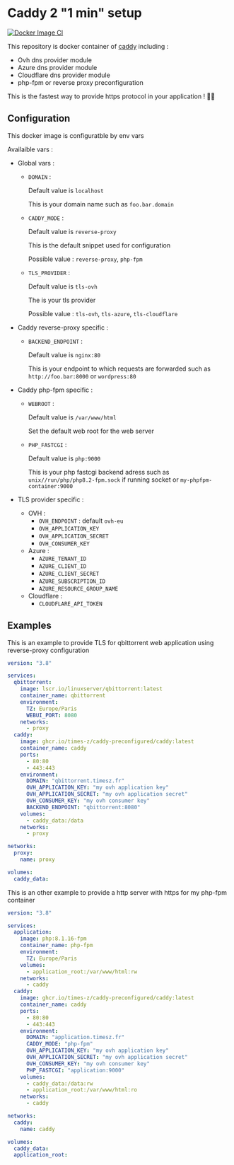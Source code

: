 # Caddy 2 "1 min" setup

[![Docker Image CI](https://github.com/Times-Z/caddy-preconfigured/actions/workflows/docker-image.yml/badge.svg)](https://github.com/Times-Z/caddy-preconfigured/actions/workflows/docker-image.yml)

This repository is docker container of [caddy](https://caddyserver.com/) including :
- Ovh dns provider module
- Azure dns provider module
- Cloudflare dns provider module
- php-fpm or reverse proxy preconfiguration

This is the fastest way to provide https protocol in your application ! 🚀✨

## Configuration
This docker image is configuratble by env vars

Availaible vars :

- Global vars :

    - `DOMAIN` :

        Default value is `localhost`

        This is your domain name such as `foo.bar.domain`

    - `CADDY_MODE` : 

        Default value is `reverse-proxy`

        This is the default snippet used for configuration

        Possible value : `reverse-proxy`, `php-fpm`

    - `TLS_PROVIDER` :

        Default value is `tls-ovh`

        The is your tls provider

        Possible value : `tls-ovh`, `tls-azure`, `tls-cloudflare`

- Caddy reverse-proxy specific :
    - `BACKEND_ENDPOINT` :

        Default value is `nginx:80`

        This is your endpoint to which requests are forwarded such as `http://foo.bar:8000` or `wordpress:80`

- Caddy php-fpm specific :
    - `WEBROOT` :

        Default value is `/var/www/html`

        Set the default web root for the web server

    - `PHP_FASTCGI` : 

        Default value is `php:9000`

        This is your php fastcgi backend adress such as `unix//run/php/php8.2-fpm.sock` if running socket or `my-phpfpm-container:9000`

- TLS provider specific :
    - OVH :
        - `OVH_ENDPOINT` : default `ovh-eu`
        - `OVH_APPLICATION_KEY`
        - `OVH_APPLICATION_SECRET`
        - `OVH_CONSUMER_KEY`
    - Azure :
        - `AZURE_TENANT_ID`
        - `AZURE_CLIENT_ID`
        - `AZURE_CLIENT_SECRET`
        - `AZURE_SUBSCRIPTION_ID`
        - `AZURE_RESOURCE_GROUP_NAME`
    - Cloudflare :
        - `CLOUDFLARE_API_TOKEN`


## Examples

This is an example to provide TLS for qbittorrent web application using reverse-proxy configuration

```yml
version: "3.8"

services:
  qbittorrent:
    image: lscr.io/linuxserver/qbittorrent:latest
    container_name: qbittorrent
    environment:
      TZ: Europe/Paris
      WEBUI_PORT: 8080
    networks:
      - proxy
  caddy:
    image: ghcr.io/times-z/caddy-preconfigured/caddy:latest
    container_name: caddy
    ports:
      - 80:80
      - 443:443
    environment:
      DOMAIN: "qbittorrent.timesz.fr"
      OVH_APPLICATION_KEY: "my ovh application key"
      OVH_APPLICATION_SECRET: "my ovh application secret"
      OVH_CONSUMER_KEY: "my ovh consumer key"
      BACKEND_ENDPOINT: "qbittorrent:8080"
    volumes:
      - caddy_data:/data
    networks:
      - proxy

networks:
  proxy:
    name: proxy

volumes:
  caddy_data:
```

This is an other example to provide a http server with https for my php-fpm container
```yml
version: "3.8"

services:
  application:
    image: php:8.1.16-fpm
    container_name: php-fpm
    environment:
      TZ: Europe/Paris
    volumes:
      - application_root:/var/www/html:rw
    networks:
      - caddy
  caddy:
    image: ghcr.io/times-z/caddy-preconfigured/caddy:latest
    container_name: caddy
    ports:
      - 80:80
      - 443:443
    environment:
      DOMAIN: "application.timesz.fr"
      CADDY_MODE: "php-fpm"
      OVH_APPLICATION_KEY: "my ovh application key"
      OVH_APPLICATION_SECRET: "my ovh application secret"
      OVH_CONSUMER_KEY: "my ovh consumer key"
      PHP_FASTCGI: "application:9000"
    volumes:
      - caddy_data:/data:rw
      - application_root:/var/www/html:ro
    networks:
      - caddy

networks:
  caddy:
    name: caddy

volumes:
  caddy_data:
  application_root:
```